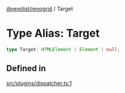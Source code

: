 [@revolist/revogrid](README.md) / Target

# Type Alias: Target

```ts
type Target: HTMLElement | Element | null;
```

## Defined in

[src/plugins/dispatcher.ts:1](https://github.com/revolist/revogrid/blob/b6cbd022f95d7e046d6bc88abeaf01a3bc067577/src/plugins/dispatcher.ts#L1)
